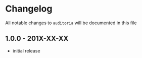 # Changelog

All notable changes to `auditoria` will be documented in this file

## 1.0.0 - 201X-XX-XX

- initial release
